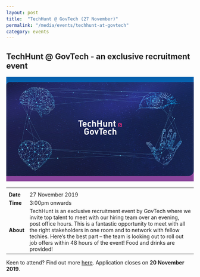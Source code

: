 ```yaml
---
layout: post
title:  "TechHunt @ GovTech (27 November)"
permalink: "/media/events/techhunt-at-govtech"
category: events
---
```



## **TechHunt @ GovTech - an exclusive recruitment event** ##

![TechHunt banner](/images/media/events/techhunt-banner.jpg)

<table>
  <tr>
    <th colspan="2"> </th>
  </tr>
  <tr>
    <td><span style="font-weight:bolder">Date</span></td>
    <td>27 November 2019</td>
  </tr>
  <tr>
    <td><span style="font-weight:bolder">Time</span></td>
    <td>3:00pm onwards</td>
  </tr>
  <tr>
    <td><span style="font-weight:bolder">About</span></td>
    <td>TechHunt is an exclusive recruitment event by GovTech where we invite top talent to meet with our hiring team over an evening, post office hours. This is a fantastic opportunity to meet with all the right stakeholders in one room and to network with fellow techies. Here’s the best part – the team is looking out to roll out job offers within 48 hours of the event! Food and drinks are provided!</td>
  </tr>
</table>


Keen to attend? Find out more [here](https://www.hackertrail.com/m/govtech). Application closes on **20 November 2019**.

